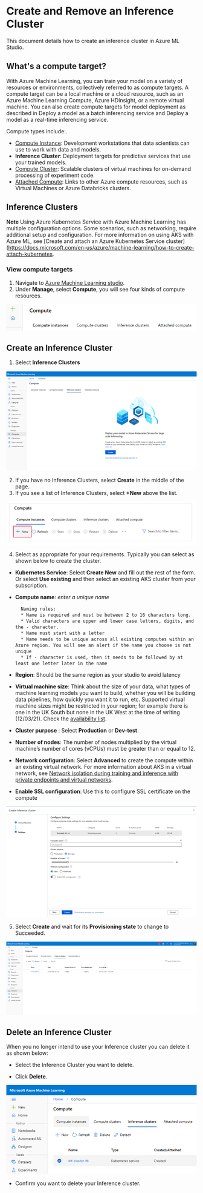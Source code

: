 # Create and Remove an Inference Cluster

This document details how to create an inference cluster in Azure ML Studio.

## What's a compute target?

With Azure Machine Learning, you can train your model on a variety of resources or environments, collectively referred to as compute targets. A compute target can be a local machine or a cloud resource, such as an Azure Machine Learning Compute, Azure HDInsight, or a remote virtual machine. You can also create compute targets for model deployment as described in Deploy a model as a batch inferencing service and Deploy a model as a real-time inferencing service.

Compute types include:.

* [Compute Instance](../Documents/Create-Compute-Instance.md): Development workstations that data scientists can use to work with data and models.
* **Inference Cluster**: Deployment targets for predictive services that use your trained models.
* [Compute Cluster](../Documents/Create-Compute-Cluster.md): Scalable clusters of virtual machines for on-demand processing of experiment code.
* [Attached Compute](../Documents/Create-Attached-Compute.md): Links to other Azure compute resources, such as Virtual Machines or Azure Databricks clusters.

## Inference Clusters

**Note** Using Azure Kubernetes Service with Azure Machine Learning has multiple configuration options. Some scenarios, such as networking, require additional setup and configuration. For more information on using AKS with Azure ML, see [Create and attach an Azure Kubernetes Service cluster](https://docs.microsoft.com/en-us/azure/machine-learning/how-to-create-attach-kubernetes.

### View compute targets

1. Navigate to [Azure Machine Learning studio](https://ml.azure.com/).
2. Under **Manage**, select **Compute**, you will see four kinds of compute resources.

![](../Images/TypesOfComputeInstances.PNG)

## Create an Inference Cluster

1. Select **Inference Clusters** 

![](../Images/InferenceClusters1.PNG)

2. If you have no Inference Clusters, select **Create** in the middle of the page.
3. If you see a list of Inference Clusters, select **+New** above the list.

![](../Images/InferenceClusters2.PNG)

4. Select as appropriate for your requirements. Typically you can select as shown below to create the cluster. 

* **Kubernetes Service**: Select **Create New** and fill out the rest of the form. Or select **Use existing** and then select an existing AKS cluster from your subscription.
* **Compute name**: *enter a unique name*
        
        Naming rules:
        * Name is required and must be between 2 to 16 characters long.
        * Valid characters are upper and lower case letters, digits, and the - character.
        * Name must start with a letter
        * Name needs to be unique across all existing computes within an Azure region. You will see an alert if the name you choose is not unique
        * If - character is used, then it needs to be followed by at least one letter later in the name

* **Region**: Should be the same region as your studio to avoid latency
* **Virtual machine size**: Think about the size of your data, what types of machine learning models you want to build, whether you will be building data pipelines, how quickly you want it to run, etc. Supported virtual machine sizes might be restricted in your region; for example there is one in the UK South but none in the UK West at the time of writing (12/03/21). Check the [availability list](https://azure.microsoft.com/global-infrastructure/services/?products=virtual-machines).
*  **Cluster purpose** : Select **Production** or **Dev-test**. 
*  **Number of nodes**: The number of nodes multiplied by the virtual machine’s number of cores (vCPUs) must be greater than or equal to 12.
* **Network configuration**: Select **Advanced** to create the compute within an existing virtual network. For more information about AKS in a virtual network, see [Network isolation during training and inference with private endpoints and virtual networks](https://docs.microsoft.com/en-us/azure/machine-learning/how-to-secure-inferencing-vnet).
*  **Enable SSL configuration**: Use this to configure SSL certificate on the compute

![](../Images/InferenceClusters3.PNG)

5. Select **Create** and wait for its **Provisioning state** to change to Succeeded.

![](../Images/InferenceClusters4.PNG)

## Delete an Inference Cluster

When you no longer intend to use your Inference cluster you can delete it as shown below:

* Select the Inference Cluster you want to delete.

* Click **Delete**.

![](../Images/InferenceClusters5.PNG)

* Confirm you want to delete your Inference cluster.










